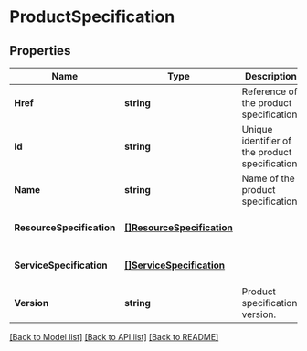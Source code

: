 # ProductSpecification

## Properties
Name | Type | Description | Notes
------------ | ------------- | ------------- | -------------
**Href** | **string** | Reference of the product specification. | [optional] [default to null]
**Id** | **string** | Unique identifier of the product specification. | [default to null]
**Name** | **string** | Name of the product specification. | [optional] [default to null]
**ResourceSpecification** | [**[]ResourceSpecification**](ResourceSpecification.md) |  | [optional] [default to null]
**ServiceSpecification** | [**[]ServiceSpecification**](ServiceSpecification.md) |  | [optional] [default to null]
**Version** | **string** | Product specification version. | [optional] [default to null]

[[Back to Model list]](../README.md#documentation-for-models) [[Back to API list]](../README.md#documentation-for-api-endpoints) [[Back to README]](../README.md)



